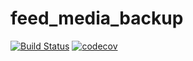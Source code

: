 feed_media_backup
=================

[![Build Status](https://travis-ci.org/xsteadfastx/feed_media_backup.svg?branch=master)](https://travis-ci.org/xsteadfastx/feed_media_backup)
[![codecov](https://codecov.io/gh/xsteadfastx/feed_media_backup/branch/master/graph/badge.svg)](https://codecov.io/gh/xsteadfastx/feed_media_backup)
